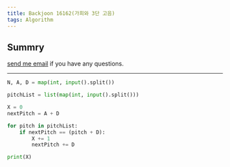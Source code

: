 ```yaml
---
title: Backjoon 16162(가희와 3단 고음)
tags: Algorithm
---
```


## Summry

[send me email](mailto:jewel7492@gmail.com) if you have any questions.

<!--more-->

---

```python
N, A, D = map(int, input().split())

pitchList = list(map(int, input().split()))

X = 0
nextPitch = A + D

for pitch in pitchList:
    if nextPitch == (pitch + D):
        X += 1
        nextPitch += D

print(X)
```